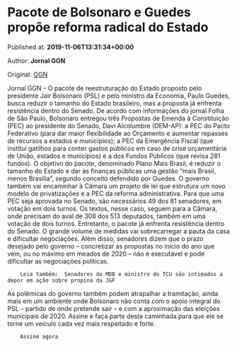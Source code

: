 
# Pacote de Bolsonaro e Guedes propõe reforma radical do Estado

Published at: **2019-11-06T13:31:34+00:00**

Author: **Jornal GGN**

Original: [GGN](https://jornalggn.com.br/politica/pacote-de-bolsonaro-e-guedes-propoe-reforma-radical-do-estado/)

Jornal GGN – O pacote de reestruturação do Estado proposto pelo presidente Jair Bolsonaro (PSL) e pelo ministro da Economia, Paulo Guedes, busca reduzir o tamanho do Estado brasileiro, mas a proposta já enfrenta resistência dentro do Senado.
De acordo com informações do jornal Folha de São Paulo, Bolsonaro entregou três Propostas de Emenda à Constituição (PEC) ao presidente do Senado, Davi Alcolumbre (DEM-AP): a PEC do Pacto Federativo (para dar maior flexibilidade ao Orçamento e aumentar repasses de recursos a estados e municípios); a PEC da Emergência Fiscal (que institui gatilhos para conter gastos públicos em caso de crise orçamentária de União, estados e municípios) e a dos Fundos Públicos (que revisa 281 fundos).
O objetivo do pacote, denominado Plano Mais Brasil, é reduzir o tamanho do Estado e dar às finanças públicas uma gestão “mais Brasil, menos Brasília”, segundo conceito defendido por Guedes. O governo também vai encaminhar à Câmara um projeto de lei que estrutura um novo modelo de privatizações e a PEC da reforma administrativa.
Para que uma PEC seja aprovada no Senado, são necessários 49 dos 81 senadores, em votação em dois turnos. Os textos, nesse caso, seguem para a Câmara, onde precisam do aval de 308 dos 513 deputados, também em uma votação de dois turnos.
Entretanto, o pacote já enfrenta resistência dentro do Senado. O grande volume de medidas vai sobrecarregar a pauta da casa e dificultar negociações. Além disso, senadores dizem que o prazo desejado pelo governo – concretizar as propostas no início do ano que vem, ou no máximo em meados de 2020 – não é executável e pode dificultar as negociações políticas.

        Leia também:  Senadores do MDB e ministro do TCU são intimados a depor em ação sobre propina da J&F
      
As polêmicas do governo também podem atrapalhar a tramitação, ainda mais em um ambiente onde Bolsonaro não conta com o apoio integral do PSL – partido de onde pretende sair – e com a aproximação das eleições municipais de 2020.
Assine e faça parte desta caminhada para que ele se torne um veículo cada vez mais respeitado e forte.

        Assine agora
      
